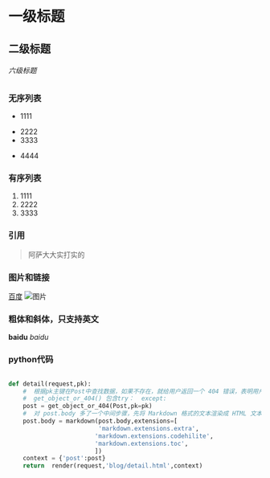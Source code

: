 # 一级标题
## 二级标题
###### 六级标题

### 无序列表
* 1111
- 2222
- 3333
* 4444

### 有序列表
1. 1111
2. 2222
3. 3333

### 引用
> 阿萨大大实打实的

### 图片和链接
[百度](www.baidu.com)
![图片](https://timgsa.baidu.com/timg?image&quality=80&size=b9999_10000&sec=1507716993438&di=558f9b63bb87988efd1cbff1bc4cc302&imgtype=0&src=http%3A%2F%2Fwww.005.tv%2Fuploads%2Fallimg%2F160609%2F21-160609125052P7.jpg)

### 粗体和斜体，只支持英文
**baidu**
*baidu*


### python代码

```python

def detail(request,pk):
    #  根据pk主键在Post中查找数据，如果不存在，就给用户返回一个 404 错误，表明用户请求的文章不存在。
    #  get_object_or_404() 包含try：  except:
    post = get_object_or_404(Post,pk=pk)
    #  对 post.body 多了一个中间步骤，先将 Markdown 格式的文本渲染成 HTML 文本再传递给模板
    post.body = markdown(post.body,extensions=[
                         'markdown.extensions.extra',
                        'markdown.extensions.codehilite',
                        'markdown.extensions.toc',
                        ])
    context = {'post':post}
    return  render(request,'blog/detail.html',context)

```
